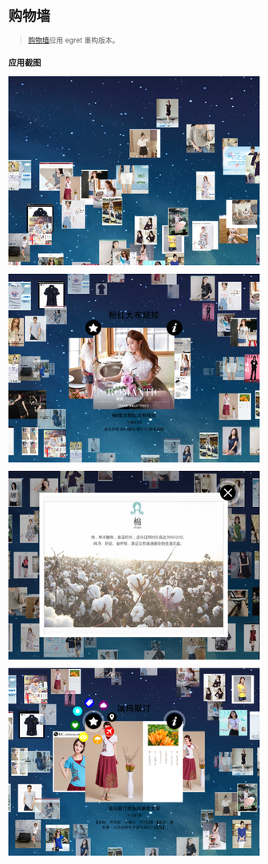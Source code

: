 # 购物墙
> [购物墙](https://github.com/miluu/picture-wall)应用 egret 重构版本。

###  应用截图
![](./snapshots/1.png)

![](./snapshots/2.png)

![](./snapshots/3.png)

![](./snapshots/4.png)